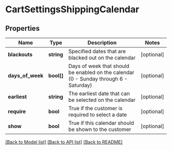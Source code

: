 # CartSettingsShippingCalendar

## Properties
Name | Type | Description | Notes
------------ | ------------- | ------------- | -------------
**blackouts** | **string** | Specified dates that are blacked out on the calendar | [optional] 
**days_of_week** | **bool[]** | Days of week that should be enabled on the calendar (0 - Sunday through 6 - Saturday) | [optional] 
**earliest** | **string** | The earliest date that can be selected on the calendar | [optional] 
**require** | **bool** | True if the customer is required to select a date | [optional] 
**show** | **bool** | True if this calendar should be shown to the customer | [optional] 

[[Back to Model list]](../README.md#documentation-for-models) [[Back to API list]](../README.md#documentation-for-api-endpoints) [[Back to README]](../README.md)


